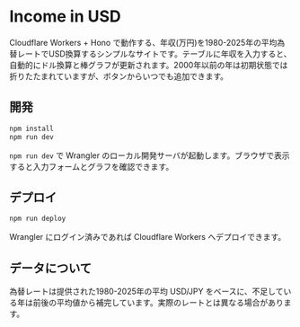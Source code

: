 # Income in USD

Cloudflare Workers + Hono で動作する、年収(万円)を1980-2025年の平均為替レートでUSD換算するシンプルなサイトです。テーブルに年収を入力すると、自動的にドル換算と棒グラフが更新されます。2000年以前の年は初期状態では折りたたまれていますが、ボタンからいつでも追加できます。

## 開発

```bash
npm install
npm run dev
```

`npm run dev` で Wrangler のローカル開発サーバが起動します。ブラウザで表示すると入力フォームとグラフを確認できます。

## デプロイ

```bash
npm run deploy
```

Wrangler にログイン済みであれば Cloudflare Workers へデプロイできます。

## データについて

為替レートは提供された1980-2025年の平均 USD/JPY をベースに、不足している年は前後の平均値から補完しています。実際のレートとは異なる場合があります。
